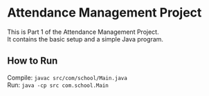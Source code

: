 # Attendance Management Project

This is Part 1 of the Attendance Management Project.  
It contains the basic setup and a simple Java program.

## How to Run
Compile: `javac src/com/school/Main.java`  
Run: `java -cp src com.school.Main`
